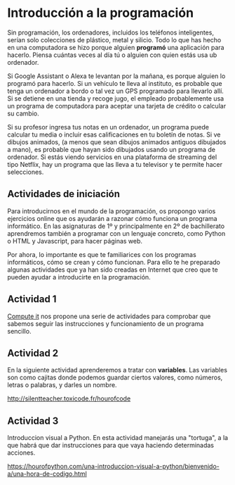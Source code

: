 # Introducción a la programación

Sin programación, los ordenadores, incluidos los teléfonos inteligentes, serían solo colecciones de plástico, metal y silicio. Todo lo que has hecho en una computadora se hizo porque alguien **programó** una aplicación para hacerlo. Piensa cuántas veces al día tú o alguien con quien estás usa ub ordenador.

Si Google Assistant o Alexa te levantan por la mañana, es porque alguien lo programó para hacerlo. Si un vehículo te lleva al instituto, es probable que tenga un ordenador a bordo o tal vez un GPS programado para llevarlo allí. Si se detiene en una tienda y recoge jugo, el empleado probablemente usa un programa de computadora para aceptar una tarjeta de crédito o calcular su cambio. 

Si su profesor ingresa tus notas en un ordenador, un programa puede calcular tu media o incluir esas calificaciones en tu boletín de notas. Si ve dibujos animados, (a menos que sean dibujos animados antiguos dibujados a mano), es probable que hayan sido dibujados usando un programa de ordenador. Si estás viendo servicios en una plataforma de streaming del tipo Netflix, hay un programa que las lleva a tu televisor y te permite hacer selecciones.

## Actividades de iniciación

Para introducirnos en el mundo de la programación, os propongo varios ejercicios online que os ayudarán a razonar cómo funciona un programa informático. En las asignaturas de 1º y principalmente en 2º de bachillerato aprendremos también a programar con un lenguaje concreto, como Python o HTML y Javascript, para hacer páginas web.

Por ahora, lo importante es que te familiarices con los programas informáticos, cómo se crean y cómo funcionan. Para ello te he preparado algunas actividades que ya han sido creadas en Internet que creo que te pueden ayudar a introducirte en la programación.

## Actividad 1

[Compute it](http://compute-it.toxicode.fr/?hour-of-code) nos propone una serie de actividades para comprobar que sabemos seguir las instrucciones y funcionamiento de un programa sencillo. 

## Actividad 2

En la siguiente actividad aprenderemos a tratar con **variables**. Las variables son como cajitas donde podemos guardar ciertos valores, como números, letras o palabras, y darles un nombre.

http://silentteacher.toxicode.fr/hourofcode

## Actividad 3

Introduccion visual a Python. En esta actividad manejarás una "tortuga", a la que habrá que dar instrucciones para que vaya haciendo determinadas acciones.

https://hourofpython.com/una-introduccion-visual-a-python/bienvenido-a/una-hora-de-codigo.html

